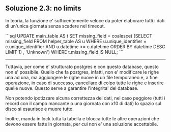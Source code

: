 
## Soluzione 2.3: no limits

In teoria, la funzione e' sufficentemente veloce da poter elaborare tutti i dati di un'unica giornata senza scadere nel timeout. 

<v-click>
```sql
UPDATE main_table AS t
SET missing_field = coalesce(
                           (SELECT missing_field
                            FROM helper_table AS u
                            WHERE u.unique_identifier = c.unique_identifier
                              AND u.datetime <= c.datetime
                            ORDER BY datetime DESC
                            LIMIT 1) , 'Unknown')
WHERE t.missing_field IS NULL;
```
</v-click>

---

Tuttavia, per come e' strutturato postgres e con questo database, questo non e' possibile. Quello che fa postgres, infatti, non e' modificare le righe una ad una, ma aggiungere le righe nuove in un file temporaneo e, a fine operazione, in caso di successo, cancellare di colpo tutte le righe e inserire quelle nuove. Questo serve a garantire l'integrita' del database.

<v-click>

Non potendo ipotizzare alcuna correttezza dei dati, nel caso peggiore (tutti i record con il campo mancante o una giornata con x10 di dati) lo spazio sul disco si esaurisce e muore tutto.
</v-click>

<v-click>

Inoltre, manda in lock tutta la tabella e blocca tutte le altre operazioni che devono essere fatte in giornata, per cui non e' una soluzione accettabile.
</v-click>
